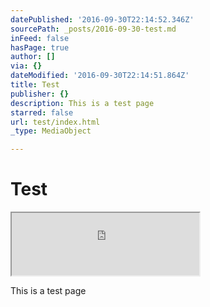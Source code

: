 ```yaml
---
datePublished: '2016-09-30T22:14:52.346Z'
sourcePath: _posts/2016-09-30-test.md
inFeed: false
hasPage: true
author: []
via: {}
dateModified: '2016-09-30T22:14:51.864Z'
title: Test
publisher: {}
description: This is a test page
starred: false
url: test/index.html
_type: MediaObject

---
```

# Test

<iframe src="https://the-grid.github.io/ed-userhtml/?g=eJxdkD9vgzAQxXc-hcuUDAZKCOFv5i7dulUdDtsCJ65tcY4ANf3udZS0Qr3x3u-d3rsG2SitI4CLZgRH1oZxbKEXwNOoN6ZXwitcMnDS6IiZz4canzAGjt1yh6IThscmvl87Bs0TpeRVInrTm5gBsyJ_6UBrMRJKvS41EqYAsQ1XV8KA3AbdokQbcolWwVJJraQWtFOGnetJcjdUWV7YuR6E7AdX5YmdH04ODihwypQU2rUhA2ovHS3SXZKU6b7c58mhPOz_0aiMZ3fPniiyNC9vTXxAH_O3z2YVkrRkkpqbKVovr1fy_rGN7AWHzdf3tg7-nvEDFtp0Xg" height="100" style=""></iframe>

This is a test page